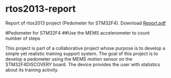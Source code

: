 rtos2013-report
===============

Report of rtos2013 project (Pedometer for STM32F4). Download [Report.pdf](https://github.com/emanuele-dedonatis/rtos2013-report/blob/grp12-report/Report.pdf?raw=true)

#Pedometer for STM32F4
##Use the MEMS accelerometer to count number of steps

This project is part of a collaborative project whose purpose is to develop a simple yet realistic training support system.
The goal of this project is to develop a pedometer using the MEMS motion sensor on the STM32F4DISCOVERY board.
The device provides the user with statistics about its training activity.



